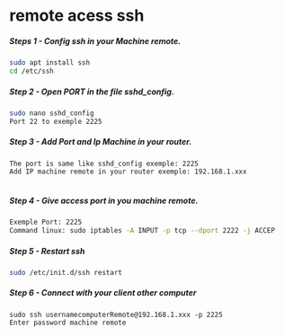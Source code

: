 # remote acess ssh


##### Steps 1 - Config ssh in your Machine remote.

``` sh 
sudo apt install ssh
cd /etc/ssh

```

##### Step 2 -  Open PORT in the file sshd_config.

``` sh
sudo nano sshd_config
Port 22 to exemple 2225

```
##### Step 3 -  Add Port and Ip Machine in your router.
``` sh 
The port is same like sshd_config exemple: 2225
Add IP machine remote in your router exemple: 192.168.1.xxx
  
```
##### Step 4 - Give access port in you machine remote.
``` sh 
Exemple Port: 2225
Command linux: sudo iptables -A INPUT -p tcp --dport 2222 -j ACCEP

```
##### Step 5 - Restart ssh 
``` sh 
sudo /etc/init.d/ssh restart
```

##### Step 6 - Connect with your client other computer
```
sudo ssh usernamecomputerRemote@192.168.1.xxx -p 2225
Enter password machine remote

 
 ```